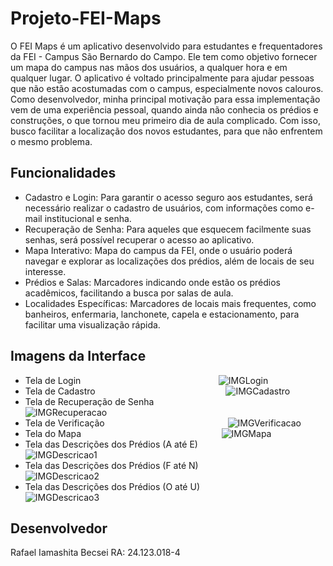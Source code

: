 # Projeto-FEI-Maps

O FEI Maps é um aplicativo desenvolvido para estudantes e frequentadores da FEI - Campus São Bernardo do Campo. Ele tem como objetivo fornecer um mapa do campus nas mãos dos usuários, a qualquer hora e em qualquer lugar. O aplicativo é voltado principalmente para ajudar pessoas que não estão acostumadas com o campus, especialmente novos calouros. Como desenvolvedor, minha principal motivação para essa implementação vem de uma experiência pessoal, quando ainda não conhecia os prédios e construções, o que tornou meu primeiro dia de aula complicado. Com isso, busco facilitar a localização dos novos estudantes, para que não enfrentem o mesmo problema.

## Funcionalidades

- Cadastro e Login: Para garantir o acesso seguro aos estudantes, será necessário realizar o cadastro de usuários, com informações como e-mail institucional e senha.
- Recuperação de Senha: Para aqueles que esquecem facilmente suas senhas, será possível recuperar o acesso ao aplicativo.
- Mapa Interativo: Mapa do campus da FEI, onde o usuário poderá navegar e explorar as localizações dos prédios, além de locais de seu interesse.
- Prédios e Salas: Marcadores indicando onde estão os prédios acadêmicos, facilitando a busca por salas de aula.
- Localidades Específicas: Marcadores de locais mais frequentes, como banheiros, enfermaria, lanchonete, capela e estacionamento, para facilitar uma visualização rápida.

## Imagens da Interface
- Tela de Login‎ ‎ ‎ ‎ ‎ ‎ ‎ ‎ ‎ ‎ ‎ ‎ ‎ ‎ ‎ ‎ ‎ ‎ ‎ ‎ ‎ ‎ ‎ ‎ ‎ ‎ ‎ ‎ ‎ ‎ ‎ ‎ ‎ ‎ ‎ ‎ ‎ ‎ ‎ ‎ ‎ ‎ ‎ ‎ ‎ ‎ ‎ ‎ ‎ ‎ ‎ ‎ ‎ ‎ ‎ ‎ ‎ ‎ ‎ ‎ ‎ ‎ ‎ ‎ ‎ ‎ ‎ ‎ ‎ ‎ ‎ ‎ ‎ ‎ ‎ 
![IMGLogin](https://github.com/user-attachments/assets/3f5e1536-4f08-4c26-b668-6f30d8cf9615)
- Tela de Cadastro‎ ‎ ‎ ‎ ‎ ‎ ‎ ‎ ‎ ‎ ‎ ‎ ‎ ‎ ‎ ‎ ‎ ‎ ‎ ‎ ‎ ‎ ‎ ‎ ‎ ‎ ‎ ‎ ‎ ‎ ‎ ‎ ‎ ‎ ‎ ‎ ‎ ‎ ‎ ‎ ‎ ‎ ‎ ‎ ‎ ‎ ‎ ‎ ‎ ‎ ‎ ‎ ‎ ‎ ‎ ‎ ‎ ‎ ‎ ‎ ‎ ‎ ‎ ‎ ‎ ‎ ‎ ‎ ‎ ‎ ‎ ‎ ‎ ‎ ‎ 
![IMGCadastro](https://github.com/user-attachments/assets/84c0ef76-c265-463e-94d5-f5e543974648)
- Tela de Recuperação de Senha‎ ‎ ‎ ‎ ‎ ‎ ‎ ‎ ‎ ‎ ‎ ‎ ‎ ‎ ‎ ‎ ‎ ‎ ‎ ‎ ‎ ‎ ‎ ‎ ‎ ‎ ‎ ‎ ‎ ‎ ‎ ‎ ‎ ‎ ‎ ‎ ‎ ‎ ‎ ‎ ‎ ‎ ‎ ‎ ‎ ‎ ‎ ‎ ‎ ‎ 
![IMGRecuperacao](https://github.com/user-attachments/assets/dff5dbb1-83e4-4fd3-8f56-6acbf453bdbd)
- Tela de Verificação‎ ‎ ‎ ‎ ‎ ‎ ‎ ‎ ‎ ‎ ‎ ‎ ‎ ‎ ‎ ‎ ‎ ‎ ‎ ‎ ‎ ‎ ‎ ‎ ‎ ‎ ‎ ‎ ‎ ‎ ‎ ‎ ‎ ‎ ‎ ‎ ‎ ‎ ‎ ‎ ‎ ‎ ‎ ‎ ‎ ‎ ‎ ‎ ‎ ‎ ‎ ‎ ‎ ‎ ‎ ‎ ‎ ‎ ‎ ‎ ‎ ‎ ‎ ‎ ‎ ‎ ‎ ‎ ‎ ‎ ‎ ‎ ‎ ‎ ‎ 
![IMGVerificacao](https://github.com/user-attachments/assets/b37bcbd0-f3ea-402c-aeec-2f98dac55383)
- Tela do Mapa‎ ‎ ‎ ‎ ‎ ‎ ‎ ‎ ‎ ‎ ‎ ‎ ‎ ‎ ‎ ‎ ‎ ‎ ‎ ‎ ‎ ‎ ‎ ‎ ‎ ‎ ‎ ‎ ‎ ‎ ‎ ‎ ‎ ‎ ‎ ‎ ‎ ‎ ‎ ‎ ‎ ‎ ‎ ‎ ‎ ‎ ‎ ‎ ‎ ‎ ‎ ‎ ‎ ‎ ‎ ‎ ‎ ‎ ‎ ‎ ‎ ‎ ‎ ‎ ‎ ‎ ‎ ‎ ‎ ‎ ‎ ‎ ‎ ‎ ‎ 
![IMGMapa](https://github.com/user-attachments/assets/e034eab3-2f33-400c-b3d8-3bf40373a3ce)
- Tela das Descrições dos Prédios (A até E)‎ ‎ ‎ ‎ ‎ ‎ ‎ ‎ ‎ ‎ ‎ ‎ ‎ ‎ ‎ ‎ ‎ ‎ ‎ ‎ ‎ ‎ ‎ ‎ ‎ ‎ ‎ ‎ ‎ ‎ ‎ ‎ ‎ ‎ ‎ ‎ ‎ ‎ ‎ ‎ ‎ ‎ ‎ ‎ ‎ ‎ ‎ ‎ ‎ ‎ 
![IMGDescricao1](https://github.com/user-attachments/assets/6ee75f8a-bc19-474e-a3f2-b2273be66e13)
- Tela das Descrições dos Prédios (F até N)‎ ‎ ‎ ‎ ‎ ‎ ‎ ‎ ‎ ‎ ‎ ‎ ‎ ‎ ‎ ‎ ‎ ‎ ‎ ‎ ‎ ‎ ‎ ‎ ‎ ‎ ‎ ‎ ‎ ‎ ‎ ‎ ‎ ‎ ‎ ‎ ‎ ‎ ‎ ‎ ‎ ‎ ‎ ‎ ‎ ‎ ‎ ‎ ‎ ‎ 
![IMGDescricao2](https://github.com/user-attachments/assets/692f0c21-8069-4acf-bd54-db514e0f2a8e)
- Tela das Descrições dos Prédios (O até U) ‎ ‎ ‎ ‎ ‎ ‎ ‎ ‎ ‎ ‎ ‎ ‎ ‎ ‎ ‎ ‎ ‎ ‎ ‎ ‎ ‎ ‎ ‎ ‎ ‎ ‎ ‎ ‎ ‎ ‎ ‎ ‎ ‎ ‎ ‎ ‎ ‎ ‎ ‎ ‎ ‎ ‎ ‎ ‎ ‎ ‎ ‎ ‎ ‎ ‎ 
![IMGDescricao3](https://github.com/user-attachments/assets/9a3c2515-3b1e-4c4e-93ab-b580354de879)

## Desenvolvedor
Rafael Iamashita Becsei 
RA: 24.123.018-4
